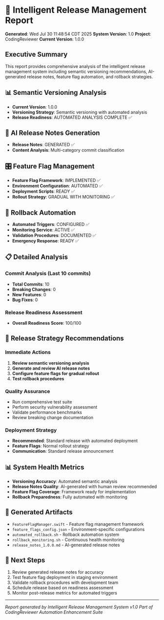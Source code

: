 # 🚀 Intelligent Release Management Report

**Generated**: Wed Jul 30 11:48:54 CDT 2025
**System Version**: 1.0
**Project**: CodingReviewer
**Current Version**: 1.0.0

## Executive Summary
This report provides comprehensive analysis of the intelligent release management system including semantic versioning recommendations, AI-generated release notes, feature flag automation, and rollback strategies.

## 📊 Semantic Versioning Analysis
- **Current Version**: 1.0.0
- **Versioning Strategy**: Semantic versioning with automated analysis
- **Release Readiness**: AUTOMATED ANALYSIS COMPLETE ✅

## 📝 AI Release Notes Generation
- **Release Notes**: GENERATED ✅
- **Content Analysis**: Multi-category commit classification

## 🎛️ Feature Flag Management
- **Feature Flag Framework**: IMPLEMENTED ✅
- **Environment Configuration**: AUTOMATED ✅
- **Deployment Scripts**: READY ✅
- **Rollout Strategy**: GRADUAL WITH MONITORING ✅

## 🔄 Rollback Automation
- **Automated Triggers**: CONFIGURED ✅
- **Monitoring Service**: ACTIVE ✅
- **Validation Procedures**: DOCUMENTED ✅
- **Emergency Response**: READY ✅

## 📋 Detailed Analysis

### Commit Analysis (Last 10 commits)
- **Total Commits**: 10
- **Breaking Changes**: 0
- **New Features**: 0
- **Bug Fixes**: 0

### Release Readiness Assessment
- **Overall Readiness Score**: 100/100

## 🎯 Release Strategy Recommendations

### Immediate Actions
1. **Review semantic versioning analysis**
2. **Generate and review AI release notes**
3. **Configure feature flags for gradual rollout**
4. **Test rollback procedures**

### Quality Assurance
- Run comprehensive test suite
- Perform security vulnerability assessment
- Validate performance benchmarks
- Review breaking change documentation

### Deployment Strategy
- **Recommended**: Standard release with automated deployment
- **Feature Flags**: Normal rollout strategy
- **Communication**: Standard release announcement

## 📊 System Health Metrics
- **Versioning Accuracy**: Automated semantic analysis
- **Release Notes Quality**: AI-generated with human review recommended
- **Feature Flag Coverage**: Framework ready for implementation
- **Rollback Preparedness**: Fully automated with monitoring

## 🔧 Generated Artifacts
- `FeatureFlagManager.swift` - Feature flag management framework
- `feature_flags_config.json` - Environment-specific configurations
- `automated_rollback.sh` - Rollback automation system
- `rollback_monitoring.sh` - Continuous health monitoring
- `release_notes_1.0.0.md` - AI-generated release notes

## 📝 Next Steps
1. Review generated release notes for accuracy
2. Test feature flag deployment in staging environment
3. Validate rollback procedures with development team
4. Schedule release based on readiness assessment
5. Monitor post-release metrics for automated triggers

---
*Report generated by Intelligent Release Management System v1.0*
*Part of CodingReviewer Automation Enhancement Suite*
